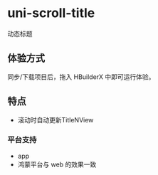 
# uni-scroll-title
动态标题

## 体验方式
同步/下载项目后，拖入 HBuilderX 中即可运行体验。

## 特点
* 滚动时自动更新TitleNView

### 平台支持
* app
* 鸿蒙平台与 web 的效果一致
